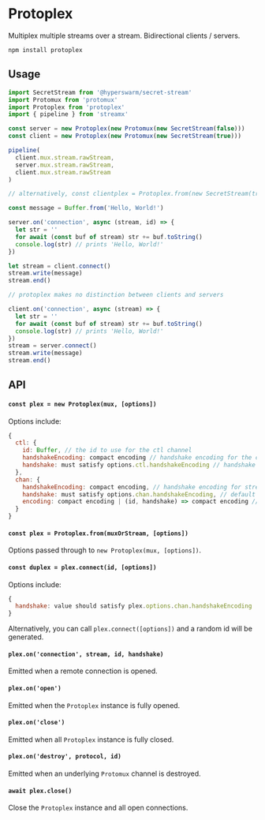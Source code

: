 # Protoplex

Multiplex multiple streams over a stream. Bidirectional clients / servers.

`npm install protoplex`

## Usage
```js
import SecretStream from '@hyperswarm/secret-stream'
import Protomux from 'protomux'
import Protoplex from 'protoplex'
import { pipeline } from 'streamx'

const server = new Protoplex(new Protomux(new SecretStream(false)))
const client = new Protoplex(new Protomux(new SecretStream(true)))

pipeline(
  client.mux.stream.rawStream,
  server.mux.stream.rawStream,
  client.mux.stream.rawStream
)

// alternatively, const clientplex = Protoplex.from(new SecretStream(true))

const message = Buffer.from('Hello, World!')

server.on('connection', async (stream, id) => {
  let str = ''
  for await (const buf of stream) str += buf.toString()
  console.log(str) // prints 'Hello, World!'
})

let stream = client.connect()
stream.write(message)
stream.end()

// protoplex makes no distinction between clients and servers

client.on('connection', async (stream) => {
  let str = ''
  for await (const buf of stream) str += buf.toString()
  console.log(str) // prints 'Hello, World!'
})
stream = server.connect()
stream.write(message)
stream.end()
```

## API

#### `const plex = new Protoplex(mux, [options])`

Options include:

```js
{
  ctl: {
    id: Buffer, // the id to use for the ctl channel
    handshakeEncoding: compact encoding // handshake encoding for the ctl channel
    handshake: must satisfy options.ctl.handshakeEncoding // handshake value for opening ctl channel
  },
  chan: {
    handshakeEncoding: compact encoding, // handshake encoding for stream channels
    handshake: must satisfy options.chan.handshakeEncoding, // default handshake for stream channels
    encoding: compact encoding | (id, handshake) => compact encoding // value encoding for stream channel values
  }
}
```

#### `const plex = Protoplex.from(muxOrStream, [options])`

Options passed through to `new Protoplex(mux, [options])`.

#### `const duplex = plex.connect(id, [options])`

Options include:

```js
{
  handshake: value should satisfy plex.options.chan.handshakeEncoding
}
```

Alternatively, you can call `plex.connect([options])` and a random id will be generated.

#### `plex.on('connection', stream, id, handshake)`

Emitted when a remote connection is opened.

#### `plex.on('open')`

Emitted when the `Protoplex` instance is fully opened.

#### `plex.on('close')`

Emitted when all `Protoplex` instance is fully closed.

#### `plex.on('destroy', protocol, id)`

Emitted when an underlying `Protomux` channel is destroyed.

#### `await plex.close()`

Close the `Protoplex` instance and all open connections.

